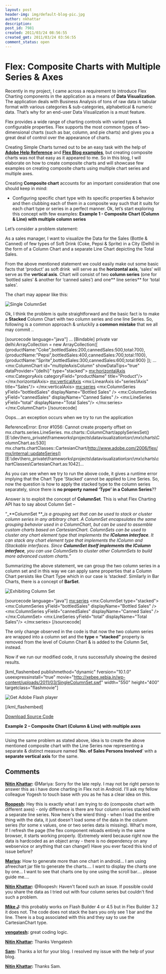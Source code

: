 ```yaml
---
layout: post
header-img: img/default-blog-pic.jpg
author: nkhattar
description: 
post_id: 7981
created: 2011/03/24 08:56:55
created_gmt: 2011/03/24 03:56:55
comment_status: open
---
```


# Flex: Composite Charts with Multiple Series & Axes

Recently in my project, I came across a requirement to introduce Flex Charting components in the application as a means of **Data Visualization**. The application deals with Business Analysis of tons of raw data in tabular format with various categories & sub-categories, alphabetical & numeric data. That’s why for an end-user Data Visualization is a must feature.

Flex provides a wide range of charting controls with varied types & configurable properties. Flex supports the most common types of two-dimensional charts (such as bar, column, and pie charts) and gives you a great deal of control over the appearance of charts.

Creating Simple Charts turned out to be an easy task with the help of **[Adobe Help Reference][1]** and **[Flex Blog examples][2]**, but creating composite charts was not that easy as it appeared to me. So in this blog, I will elaborate on how to create composite charts and will showcase few examples on creating composite charts using multiple chart series and multiple axes.

Creating **Composite chart** accounts for an important consideration that one should keep in mind: 

  * Configuring specific chart type with its specific properties & behavior and then clubbing each of them in a composite way such that it suits for each chart type or series in a perfect manner.
Ok, let’s start exploring this concept with few examples:  **Example 1 - Composite Chart (Column & Line) with multiple column series**

Let’s consider a problem statement:

As a sales manager, I want to visualize the Data for the Sales (Bottle & Canned) of few types of Soft Drink (Coke, Pepsi & Sprite) in a City (Delhi) in the form of a Column Chart and a separate Line Chart depicting the Total Sales.

From the above mentioned statement we could easily make out some basic facts that ‘product’ as soft drink  will serve as the **horizontal axis**, ‘sales’ will serve as the **vertical axis**. Chart will consist of two **column series** (one for ‘bottled sales’ & another for ‘canned sales’) and one** line series** for ‘total sales’.

The chart may appear like this: 

![][3]

Ok, I think the problem is quite straightforward and the basic fact is to make a **Stacked** Column Chart with two column series and one line Series. So, following is a common approach & unluckily a **common mistake** that we all may commit ..

[sourcecode language="java"] ... [Bindable] private var delhi:ArrayCollection = new ArrayCollection([ {productName:"Coke",bottledSales:200,cannedSales:500,total:700}, {productName:"Pepsi",bottledSales:400,cannedSales:700,total:1100}, {productName:"Sprite",bottledSales:300,cannedSales:600,total:900} ]); ... <mx:ColumnChart id="multipleAxisColumn" showDataTips="true" dataProvider="{delhi}" type="stacked"> <mx:horizontalAxis> <mx:CategoryAxis categoryField="productName" title="Product"/> </mx:horizontalAxis> <mx:verticalAxis> <mx:LinearAxis id="series1Axis" title="Sales"/> </mx:verticalAxis> <mx:series> <mx:ColumnSeries yField="bottledSales" displayName="Bottled Sales" /> <mx:ColumnSeries yField="cannedSales" displayName="Canned Sales" /> <mx:LineSeries yField="total" displayName="Total Sales"/> </mx:series> </mx:ColumnChart> [/sourcecode]

Oops….an exception occurs when we try to run the application

ReferenceError: Error #1056: Cannot create property offset on mx.charts.series.LineSeries. mx.charts::ColumnChart/applySeriesSet() [E:\dev\hero_private\frameworks\projects\datavisualization\src\mx\charts\ColumnChart.as:530] mx.charts.chartClasses::CartesianChart/http://www.adobe.com/2006/flex/mx/internal::updateSeries() [E:\dev\hero_private\frameworks\projects\datavisualization\src\mx\charts\chartClasses\CartesianChart.as:1042]…

As you can see when we try to run the above code, it gives a runtime error implying that the Chart Type ‘Stacked’ cannot be applied to Line Series. So, now the question is how to apply the stacked type to the column series separately, since there is **no property named ‘Type’ in a Column Series**??

Answer is to exploit the concept of **ColumnSet**. This is what Flex Charting API has to say about Column Set –

“_**ColumnSet **__is a grouping set that can be used to stack or cluster column series in any arbitrary chart. A ColumnSet encapsulates the same grouping behavior used in a ColumnChart, but can be used to assemble custom charts based on CartesianChart. ColumnSets can be used to cluster any chart element type that implements the **IColumn interface**. It can stack any chart element type that implements the IColumn and IStackable interfaces. Since **ColumnSet itself implements the IColumn interface**, you can use ColumnSets to cluster other ColumnSets to build more advanced custom charts.”_

Summarizing the above statement, we can group the two column series in a column set and in this way we can apply same properties that a Column Chart persists like Chart Type which in our case is ‘stacked’. Similarly in Bar Charts, there is a concept of **BarSet**. 

![Exhibiting Column Set][4]

[sourcecode language="java"] <mx:series> <mx:ColumnSet type="stacked"> <mx:ColumnSeries yField="bottledSales" displayName="Bottled Sales" /> <mx:ColumnSeries yField="cannedSales" displayName="Canned Sales" /> </mx:ColumnSet> <mx:LineSeries yField="total" displayName="Total Sales"/> </mx:series> [/sourcecode]

The only change observed in the code is that now the two column series are wrapped into a column set and the **type = “stacked”** property is removed from the level of Column Chart & is added to the Column Set, instead.

Now if we run our modified code, it runs successfully showing the desired results.

[kml_flashembed publishmethod="dynamic" fversion="10.1.0" useexpressinstall="true" movie="http://xebee.xebia.in/wp-content/uploads/2011/03/SingleColumnSet.swf" width="550" height="400" targetclass="flashmovie"]

![Get Adobe Flash player][5]

[/kml_flashembed]

[Download Source Code][6]

**Example 2 – Composite Chart (Column & Line) with multiple axes**

** **

Using the same problem as stated above, idea is to create the above mentioned composite chart with the Line Series now representing a separate & distinct measure named ‘**No. of Sales Persons Involved**’ with a **separate vertical axis** for the same.

   [1]: http://help.adobe.com/en_US/flex/using/WS2db454920e96a9e51e63e3d11c0bf69084-7bdf.html
   [2]: http://blog.flexexamples.com/category/charting/
   [3]: http://xebee.xebia.in/wp-content/uploads/2011/03/SingleColumnSet.jpg (Single ColumnSet)
   [4]: http://xebee.xebia.in/wp-content/uploads/2011/03/ColumnSet-300x253.jpg (ColumnSet)
   [5]: http://www.adobe.com/images/shared/download_buttons/get_flash_player.gif
   [6]: http://xebee.xebia.in/wp-content/uploads/2011/03/SingleColumnSet.zip

## Comments

**[Nitin Khattar](#5605 "2011-06-01 12:31:35"):** @Mariya: Sorry for the late reply. I may not be right person to answer this as i have done charting in Flex not in Android. I'll ask my fellow colleague Yogesh to touch base with you as he has a clear idea on this.

**[Roopesh](#5604 "2011-06-01 11:28:53"):** Hey this is exactly what I am trying to do (composite chart with different axes) - only difference is there are four column series stacked with a separate line series. Now here's the wierd thing - when I load the entire thing with the data, it just doesn't load some of the data in the column series (for some x values, one or two series data is missing). What's more, If I refresh the page (the flex component reloads entirely in the same browser, it starts working properly. (Extremely wierd because right now the data is hardcoded as an object array - there is no dependency on any webservice or anything that can change!) Have you ever faced this kind of issue before?

**[Mariya](#5600 "2011-05-27 18:26:50"):** How to generate more than one chart in android... I am using afreechart jar file to generate the charts.... I want to display the charts one by one... I want to see that charts one by one using the scroll bar.... please guide me....

**[Nitin Khattar](#5608 "2011-06-02 08:11:28"):** @Roopesh: Haven't faced such an issue. If possible could you share the data as I tried out with four column series but couldn't find such a problem.

**[Mike J](#6052 "2011-10-25 02:22:02"):** this probably works on Flash Builder 4 or 4.5 but in Flex Builder 3.2 it does not. The code does not stack the bars you only see 1 bar and the line. There is a bug associated with this and they say to use the CartesianChart type.

**[vengatesh](#9272 "2012-07-30 11:36:50"):** great coding logic.

**[Nitin Khattar](#9273 "2012-07-30 11:46:04"):** Thanks Vengatesh

**[Sam](#7522 "2012-02-10 14:27:41"):** Thanks a lot for your blog. I resolved my issue with the help of your blog.

**[Nitin Khattar](#7523 "2012-02-10 14:38:11"):** Thanks Sam.

